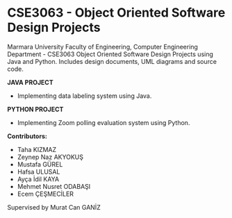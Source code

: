 # CSE3063 - Object Oriented Software Design Projects
Marmara University Faculty of Engineering, Computer Engineering Department - CSE3063 Object Oriented Software Design Projects using Java and Python.
Includes design documents, UML diagrams and source code.

**JAVA PROJECT**
- Implementing data labeling system using Java.

**PYTHON PROJECT**
- Implementing Zoom polling evaluation system using Python.

**Contributors:**

- Taha KIZMAZ
- Zeynep Naz AKYOKUŞ
- Mustafa GÜREL
- Hafsa ULUSAL
- Ayça İdil KAYA
- Mehmet Nusret ODABAŞI
- Ecem ÇEŞMECİLER

Supervised by Murat Can GANİZ
